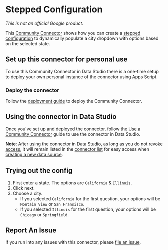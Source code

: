 # Stepped Configuration

_This is not an official Google product._

This [Community Connector] shows how you can create a [stepped configuration] to
dynamically populate a city dropdown with options based on the selected state.

## Set up this connector for personal use

To use this Community Connector in Data Studio there is a one-time setup to
deploy your own personal instance of the connector using Apps Script.

### Deploy the connector

Follow the [deployment guide] to deploy the Community Connector.

## Using the connector in Data Studio

Once you've set up and deployed the connector, follow the
[Use a Community Connector] guide to use the connector in Data Studio.

**Note**: After using the connector in Data Studio, as long as you do not
[revoke access], it will remain listed in the [connector list] for easy access
when [creating a new data source].

## Trying out the config

1.  First enter a state. The options are `California` & `Illinois`.
1.  Click next.
1.  Choose a city.
    +   If you selected `California` for the first question, your options will
        be `Montain View` or `San Fransisco`.
    +   If you selected `Illinois` for the first question, your options will be
        `Chicago` or `Springfield`.

## Report An Issue

If you run into any issues with this connector, please [file an issue].

[Community Connector]: https://developers.google.com/datastudio/connector/
[stepped configuration]: https://developers.google.com/datastudio/connector/stepped-configuration
[Google Data Studio]: https://datastudio.google.com/
[file an issue]: https://github.com/googledatastudio/example-connectors/issues/new
[Latest Version (Head)]: https://datastudio.google.com/datasources/create?connectorId=AKfycbwYedXtOVx_Vt0yCILmv7srozK9lGiJBAJkHM7XRm8
[deployment guide]: ../DEPLOY.md
[Use a Community Connector]: https://developers.google.com/datastudio/connector/use
[revoke access]: https://support.google.com/datastudio/answer/9053467
[connector list]: https://datastudio.google.com/c/datasources/create
[creating a new data source]: https://support.google.com/datastudio/answer/6300774
